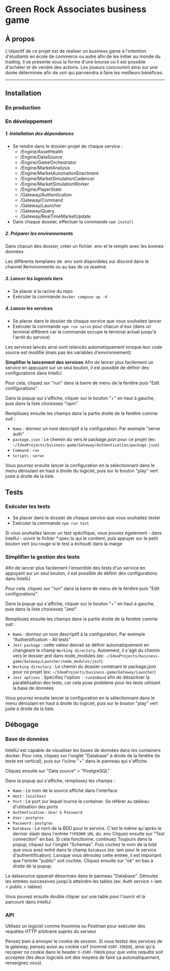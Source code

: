 # Green Rock Associates business game

## À propos
L'objectif de ce projet est de réaliser un business game à l'intention d'étudiants en école de commerce ou autre afin de les initier au monde du trading. Il se présente sous la forme d'une bourse où il est possible d'acheter et de vendre des actions. Les joueurs concourent ainsi sur une durée déterminée afin de voir qui parviendra à faire les meilleurs bénéfices.

---

## Installation
### En production

### En développement
##### 1. Installation des dépendances
- Se rendre dans le dossier-projet de chaque service :
    - /Engine/AssetHealth
    - /Engine/DataSource
    - /Engine/GameOrchestrator
    - /Engine/MarketAnalysis
    - /Engine/MarketAutomationEnactment
    - /Engine/MarketSimulationCadencer
    - /Engine/MarketSimulationWorker
    - /Engine/PlayerState
    - /Gateway/Authentication
    - /Gateway/Command
    - /Gateway/Launcher
    - /Gateway/Query
    - /Gateway/RealTimeMarketUpdate
- Dans chaque dossier, effectuer la commande `npm install`

##### 2. Préparer les environnements
Dans chacun des dossier, créer un fichier .env et le remplir avec les bonnes données.

Les différents templates de .env sont disponibles sur discord dans le channel #environments ou au bas de ce readme.

##### 3. Lancer les logiciels tiers
- Se placer à la racine du repo
- Exécuter la commande `docker compose up -d`

##### 4. Lancer les services
- Se placer dans le dossier de chaque service que vous souhaitez lancer
- Exécuter la commande `npm run serve` pour chacun d'eux (dans un terminal différent car la commande occupe le terminal actuel jusqu'à l'arrêt du service)

Les services lancés ainsi sont relancés automatiquement lorsque leur code source est modifié (mais pas les variables d'environnement)

**Simplifier le lancement des services**
Afin de lancer plus facilement un service en appuyant sur un seul bouton, il est possible de définir des configurations dans IntelliJ

Pour cela, cliquez sur "run" dans la barre de menu de la fenêtre puis "Edit configurations".

Dans la popup qui s'affiche, cliquer sur le bouton "+" en haut à gauche, puis dans la liste choisissez "npm".

Remplissez ensuite les champs dans la partie droite de la fenêtre comme suit :
- `Name` : donnez un nom descriptif à la configuration. Par exemple "serve auth"
- `package.json` : Le chemin du vers le package.json pour ce projet (ex: `~/IdeaProjects/business-game/Gateway/Authentication/package.json`)
- `Command` : `run`
- `Scripts` : `serve`

Vous pourrez ensuite lancer la configuration en la sélectionnant dans le menu déroulant en haut à droite du logiciel, puis sur le bouton "play" vert juste à droite de la liste.

## Tests
### Exécuter les tests
- Se placer dans le dossier de chaque service que vous souhaitez tester
- Exécuter la commande `npm run test`

Si vous souhaitez lancer un test spécifique, vous pouvez également - dans IntelliJ - ouvrir le fichier *.spec.ts qui le contient, puis appuyer sur le petit bouton vert (ou rouge si le test a échoué) dans la marge

### Simplifier la gestion des tests
Afin de lancer plus facilement l'ensemble des tests d'un service en appuyant sur un seul bouton, il est possible de définir des configurations dans IntelliJ

Pour cela, cliquez sur "run" dans la barre de menu de la fenêtre puis "Edit configurations".

Dans la popup qui s'affiche, cliquer sur le bouton "+" en haut à gauche, puis dans la liste choisissez "Jest".

Remplissez ensuite les champs dans la partie droite de la fenêtre comme suit :
- `Name` : donnez un nom descriptif à la configuration. Par exemple "Authentification - All tests"
- `Jest package` : cette valeur devrait se définir automatiquement en changeant le champ `Working directory`. Autrement, il s'agit du chemin vers le dossier jest dans node_modules (ex: `~/IdeaProjects/business-game/Gateway/Launcher/node_modules/jest`)
- `Working directory` : Le chemin du dossier contenant le package.json pour ce projet (ex: `~/IdeaProjects/business-game/Gateway/Launcher`)
- `Jest options` : Spécifiez l'option `--runInBand` afin de désactiver la parallélisation des tests, car cela pose problème pour les tests utilisant la base de données

Vous pourrez ensuite lancer la configuration en la sélectionnant dans le menu déroulant en haut à droite du logiciel, puis sur le bouton "play" vert juste à droite de la liste.

## Débogage
### Base de données
IntelliJ est capable de visualiser les bases de données dans les containers docker. Pour cela, cliquez sur l'onglet "Database" à droite de la fenêtre (le texte est vertical), puis sur l'icône "+" dans le panneau qui s'affiche.

Cliquez ensuite sur "Data source" > "PostgreSQL"

Dans la popup qui s'affiche, remplissez les champs :
- `Name` : Le nom de la source affiché dans l'interface
- `Host` : `localhost`
- `Port` : Le port sur lequel tourne le container. Se référer au tableau d'utilisation des ports
- `Authentication` : `User & Password`
- `User` : `postgres`
- `Password` : `postgres`
- `Database` : Le nom de la BDD pour le service. C'est le même qu'après le dernier slash dans l'entrée `TYPEORM_URL` du .env
  Cliquez ensuite sur "Test connection" en bas. Si cela fonctionne, continuez
  Toujours dans la popup, cliquez sur l'onglet "Schemas". Puis cochez le nom de la bdd que vous avez entré dans le champ `Database` (ex: iam pour le service d'authentification). Lorsque vous déroulez cette entrée, il est important que l'entrée "public" soit cochée.
  Cliquez ensuite sur "ok" en bas à droite de la popup.

La datasource apparait désormais dans le panneau "Database". Déroulez les entrées successives jusqu'à atteindre les tables (ex: Auth service > iam > public > tables)

Vous pouvez ensuite double cliquer sur une table pour l'ouvrir et la parcourir dans IntelliJ

### API
Utilisez un logiciel comme Insomnia ou Postman pour exécuter des requêtes HTTP arbitraire auprès du serveur

Pensez bien à envoyer le cookie de session. Si vous testez des services de la gateway, pensez aussi au cookie csrf (nommé `XSRF-TOKEN`), ainsi qu'à recopier ce cookie dans le header `X-XSRF-TOKEN` pour que votre requête soit acceptée (les deux logiciels ont des moyens de faire ça automatiquement, renseignez vous).